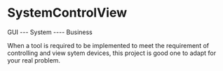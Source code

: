 # SystemControlView


GUI   --- System ---- Business

When a tool is required to be implemented to meet the requirement of controlling and view sytem devices, this project is good one to adapt for your real problem.
